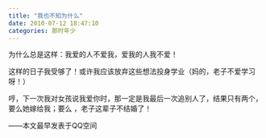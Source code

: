 ```yaml
---
title: "我也不知为什么"
date: 2010-07-12 18:47:10
categories: 那时年少
---
```

为什么总是这样：我爱的人不爱我，爱我的人我不爱！

这样的日子我受够了！或许我应该放弃这些想法投身学业（妈的，老子不爱学习呀！）

哼，下一次我对女孩说我爱你时，那一定是我最后一次追别人了，结果只有两个，要么她嫁给我；要么 ，老子这辈子不结婚了！

——本文最早发表于QQ空间

